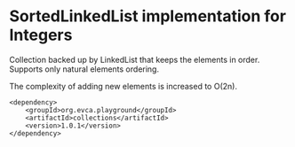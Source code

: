 # SortedLinkedList implementation for Integers
Collection backed up by LinkedList that keeps the elements in order.
Supports only natural elements ordering.

The complexity of adding new elements is increased to O(2n).

```
<dependency>
    <groupId>org.evca.playground</groupId>
    <artifactId>collections</artifactId>
    <version>1.0.1</version>
</dependency>
```